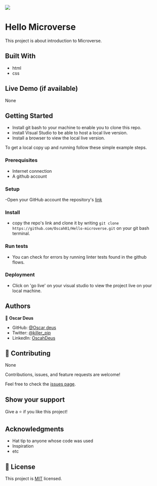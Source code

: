 ![](https://img.shields.io/badge/Microverse-blueviolet)

# Hello Microverse
This project is about introduction to Microverse.

## Built With
- html
- css

## Live Demo (if available)

None


## Getting Started
- Install git bash to your machine to enable you to clone this repo.
- install Visual Studio to be able to host a local live version.
- Install a browser to view the local live version.

To get a local copy up and running follow these simple example steps.

### Prerequisites

- Internet connection
- A github account

### Setup

-Open your GitHub account the repository's [link](https://github.com/Oscah01/Hello-microverse)

### Install
- copy the repo's link and clone it by writing `git clone https://github.com/Oscah01/Hello-microverse.git` on your git bash terminal.

### Run tests

- You can check for errors by running linter tests found in the github flows.

### Deployment
- Click on 'go live' on your visual studio to view the project live on your local machine.


## Authors

👤 **Oscar Deus**

- GitHub: [@Oscar deus](https://github.com/Oscah01/)
- Twitter: [@killer_pip](https://twitter.com/@killer_pip)
- LinkedIn: [OscahDeus](https://linkedin.com/in/OscahDeus)

## 🤝 Contributing

 None

Contributions, issues, and feature requests are welcome!

Feel free to check the [issues page](https://github.com/Oscah01/Hello-microverse/issues).

## Show your support

Give a ⭐️ if you like this project!

## Acknowledgments

- Hat tip to anyone whose code was used
- Inspiration
- etc

## 📝 License

This project is [MIT](./MIT.md) licensed.
